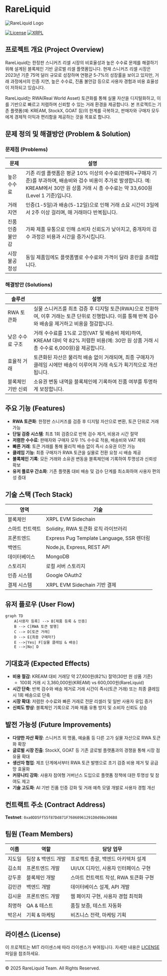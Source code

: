 # RareLiquid

![RareLiquid Logo](https://via.placeholder.com/800x200?text=RareLiquid)

[![License](https://img.shields.io/badge/License-MIT-blue.svg)](LICENSE)
[![XRPL](https://img.shields.io/badge/Blockchain-XRPL_EVM-green.svg)](https://xrpl.org/)

## 프로젝트 개요 (Project Overview)

RareLiquid는 한정판 스니커즈 리셀 시장의 비효율성과 높은 수수료 문제를 해결하기 위해 설계된 블록체인 기반 글로벌 리셀 플랫폼입니다. 현재 스니커즈 리셀 시장은 2023년 기준 75억 달러 규모로 성장하며 연평균 5-7%의 성장률을 보이고 있지만, 거래 과정에서의 인증 지연, 높은 수수료, 진품 불안감 등으로 사용자 경험과 비용 효율성이 저하되고 있습니다.

RareLiquid는 RWA(Real World Asset) 토큰화를 통해 실물 자산을 디지털화하고, 이를 기반으로 빠르고 저렴하며 신뢰할 수 있는 거래 환경을 제공합니다. 본 프로젝트는 기존 플랫폼(예: KREAM, StockX, GOAT 등)의 한계를 극복하고, 판매자와 구매자 모두에게 경제적 이익과 편리함을 제공하는 것을 목표로 합니다.

## 문제 정의 및 해결방안 (Problem & Solution)

### 문제점 (Problems)

| 문제 | 설명 |
|------|------|
| 높은 수수료 | 기존 리셀 플랫폼은 평균 10% 이상의 수수료(판매자+구매자 기준)를 부과하며, 배송비와 검수 비용이 추가로 발생합니다. 예: KREAM에서 30만 원 상품 거래 시 총 수수료는 약 33,600원(Level 1 기준)입니다. |
| 거래 지연 | 인증(1-5일)과 배송(5-12일)으로 인해 거래 소요 시간이 3일에서 2주 이상 걸리며, 매 거래마다 반복됩니다. |
| 진품 인증 불안감 | 가짜 제품 유통으로 인해 소비자 신뢰도가 낮아지고, 중개자의 검수 과정은 비용과 시간을 증가시킵니다. |
| 시장 불공정성 | 동일 제품임에도 플랫폼별로 수수료와 가격이 달라 혼란을 초래합니다. |

### 해결방안 (Solutions)

| 솔루션 | 설명 |
|--------|------|
| RWA 토큰화 | 실물 스니커즈를 최초 검증 후 디지털 토큰(RWA)으로 전환하여, 이후 거래는 토큰 단위로 진행합니다. 이를 통해 반복 검수와 배송을 제거하고 비용을 절감합니다. |
| 낮은 수수료 구조 | 거래 수수료를 1%로 고정(VAT 및 배송비 제외)하여, KREAM 대비 약 82% 저렴한 비용(예: 30만 원 상품 거래 시 총 수수료 6,000원)을 제공합니다. |
| 효율적 거래 | 토큰화된 자산은 물리적 배송 없이 거래되며, 최종 구매자가 클레임 시에만 배송이 이루어져 거래 속도가 획기적으로 개선됩니다. |
| 블록체인 기반 신뢰 | 소유권 변동 내역을 블록체인에 기록하여 진품 여부를 투명하게 보장합니다. |

## 주요 기능 (Features)

- **RWA 토큰화**: 한정판 스니커즈를 검증 후 디지털 자산으로 변환, 토큰 단위로 거래 가능
- **단일 검증 시스템**: 최초 1회 검증으로 반복 검수 제거, 비용과 시간 절약
- **저렴한 수수료**: 판매자와 구매자 모두 1% 수수료 적용, 배송비와 VAT 제외
- **빠른 거래**: 토큰 거래를 통해 물리적 배송 없이 즉시 소유권 이전 가능
- **클레임 기능**: 최종 구매자가 RWA 토큰을 실물로 전환 요청 시 배송 제공
- **블록체인 기록**: 모든 거래와 소유권 변동을 블록체인에 기록하여 투명성과 신뢰성 확보
- **유저 플로우 간소화**: 기존 플랫폼 대비 배송 및 검수 단계를 최소화하여 사용자 편의성 증대

## 기술 스택 (Tech Stack)

| 영역 | 기술 |
|------|------|
| 블록체인 | XRPL EVM Sidechain |
| 스마트 컨트랙트 | Solidity, RWA 토큰화 로직 라이브러리 |
| 프론트엔드 | Express Pug Template Language, SSR 렌더링 |
| 백엔드 | Node.js, Express, REST API |
| 데이터베이스 | MongoDB |
| 스토리지 | 로컬 서버 스토리지 |
| 인증 시스템 | Google OAuth2 |
| 결제 시스템 | XRPL EVM Sidechain 기반 결제 |

## 유저 플로우 (User Flow)

```mermaid
graph TD
    A[사용자 등록] --> B[제품 등록 & 인증]
    B --> C[RWA 토큰 발행]
    C --> D[토큰 거래]
    D --> E{최종 구매자?}
    E -->|Yes| F[실물 클레임 & 배송]
    E -->|No| D
```

## 기대효과 (Expected Effects)

- **비용 절감**: KREAM 대비 거래당 약 27,600원(82%) 절약(30만 원 상품 기준)
  - 100회 거래 시 3,360,000원(KREAM) vs 600,000원(RareLiquid)
- **시간 단축**: 반복 검수와 배송 제거로 거래 시간이 즉시(토큰 거래) 또는 최종 클레임 시 1회 배송으로 단축
- **시장 확대**: 저렴한 수수료와 빠른 거래로 전문 리셀러 및 일반 사용자 유입 증가
- **신뢰도 향상**: 블록체인 기록으로 가짜 제품 유통 방지 및 소비자 신뢰도 상승

## 발전 가능성 (Future Improvements)

- **다양한 자산 확장**: 스니커즈 외 명품, 예술품 등 다른 고가 실물 자산으로 RWA 토큰화 확장
- **글로벌 시장 진출**: StockX, GOAT 등 기존 글로벌 플랫폼과의 경쟁을 통해 시장 점유율 확대
- **생산자 협업**: 제조 단계에서부터 RWA 토큰 발행으로 초기 검증 비용 제거 및 공급망 효율화
- **커뮤니티 강화**: 사용자 참여형 거버넌스 도입으로 플랫폼 정책에 대한 투명성 및 참여도 제고
- **기술 고도화**: AI 기반 진품 인증 강화 및 거래 예측 모델 개발로 사용자 경험 개선

## 컨트랙트 주소 (Contract Address)

**Testnet**: `0xa0DD5Ff55f87Dd871F76060961291D0d98e306B8`

## 팀원 (Team Members)

| 이름 | 역할 | 담당 업무 |
|------|------|-----------|
| 지도일 | 팀장 & 백엔드 개발 | 프로젝트 총괄, 백엔드 아키텍처 설계 |
| 김소희 | 프론트엔드 개발 | UI/UX 디자인, 사용자 인터페이스 구현 |
| 강두훈 | 블록체인 개발 | 스마트 컨트랙트 작성, RWA 토큰화 구현 |
| 김민관 | 백엔드 개발 | 데이터베이스 설계, API 개발 |
| 김시윤 | 프론트엔드 개발 | 웹 페이지 구현, 사용자 경험 최적화 |
| 최명하 | QA & 테스트 | 품질 보증, 테스트 자동화 |
| 박은서 | 기획 & 마케팅 | 비즈니스 전략, 마케팅 기획 |

## 라이센스 (License)

이 프로젝트는 MIT 라이센스에 따라 라이센스가 부여됩니다. 자세한 내용은 [LICENSE](LICENSE) 파일을 참조하세요.

---

© 2025 RareLiquid Team. All Rights Reserved.
